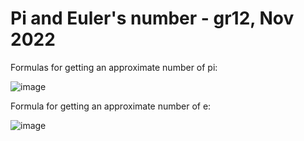 # Pi and Euler's number - gr12, Nov 2022

Formulas for getting an approximate number of pi:

![image](https://user-images.githubusercontent.com/94463704/203142673-a0c35d1f-1828-4cfb-84a8-f2aa6ce0beae.png)

Formula for getting an approximate number of e:

![image](https://user-images.githubusercontent.com/94463704/203143026-50e838f5-7b41-48ee-b4b1-9d435c21c36e.png)
